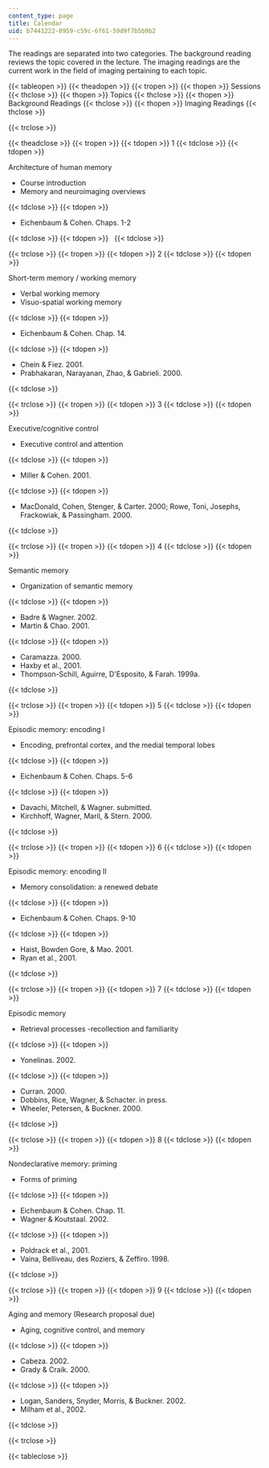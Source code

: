```yaml
---
content_type: page
title: Calendar
uid: b7441222-0959-c59c-6f61-59d9f7b5b9b2
---
```


The readings are separated into two categories. The background reading reviews the topic covered in the lecture. The imaging readings are the current work in the field of imaging pertaining to each topic.

{{< tableopen >}}
{{< theadopen >}}
{{< tropen >}}
{{< thopen >}}
Sessions
{{< thclose >}}
{{< thopen >}}
Topics
{{< thclose >}}
{{< thopen >}}
Background Readings
{{< thclose >}}
{{< thopen >}}
Imaging Readings
{{< thclose >}}

{{< trclose >}}

{{< theadclose >}}
{{< tropen >}}
{{< tdopen >}}
1
{{< tdclose >}}
{{< tdopen >}}


Architecture of human memory

*   Course introduction
*   Memory and neuroimaging overviews


{{< tdclose >}}
{{< tdopen >}}


*   Eichenbaum & Cohen. Chaps. 1-2


{{< tdclose >}}
{{< tdopen >}}
 
{{< tdclose >}}

{{< trclose >}}
{{< tropen >}}
{{< tdopen >}}
2
{{< tdclose >}}
{{< tdopen >}}


Short-term memory / working memory

*   Verbal working memory
*   Visuo-spatial working memory


{{< tdclose >}}
{{< tdopen >}}


*   Eichenbaum & Cohen. Chap. 14.


{{< tdclose >}}
{{< tdopen >}}


*   Chein & Fiez. 2001.
*   Prabhakaran, Narayanan, Zhao, & Gabrieli. 2000.


{{< tdclose >}}

{{< trclose >}}
{{< tropen >}}
{{< tdopen >}}
3
{{< tdclose >}}
{{< tdopen >}}


Executive/cognitive control

*   Executive control and attention


{{< tdclose >}}
{{< tdopen >}}


*   Miller & Cohen. 2001.


{{< tdclose >}}
{{< tdopen >}}


*   MacDonald, Cohen, Stenger, & Carter. 2000; Rowe, Toni, Josephs, Frackowiak, & Passingham. 2000.


{{< tdclose >}}

{{< trclose >}}
{{< tropen >}}
{{< tdopen >}}
4
{{< tdclose >}}
{{< tdopen >}}


Semantic memory

*   Organization of semantic memory


{{< tdclose >}}
{{< tdopen >}}


*   Badre & Wagner. 2002.
*   Martin & Chao. 2001.


{{< tdclose >}}
{{< tdopen >}}


*   Caramazza. 2000.
*   Haxby et al., 2001.
*   Thompson-Schill, Aguirre, D'Esposito, & Farah. 1999a.


{{< tdclose >}}

{{< trclose >}}
{{< tropen >}}
{{< tdopen >}}
5
{{< tdclose >}}
{{< tdopen >}}


Episodic memory: encoding I

*   Encoding, prefrontal cortex, and the medial temporal lobes


{{< tdclose >}}
{{< tdopen >}}


*   Eichenbaum & Cohen. Chaps. 5-6


{{< tdclose >}}
{{< tdopen >}}


*   Davachi, Mitchell, & Wagner. submitted.
*   Kirchhoff, Wagner, Maril, & Stern. 2000.


{{< tdclose >}}

{{< trclose >}}
{{< tropen >}}
{{< tdopen >}}
6
{{< tdclose >}}
{{< tdopen >}}


Episodic memory: encoding II

*   Memory consolidation: a renewed debate


{{< tdclose >}}
{{< tdopen >}}


*   Eichenbaum & Cohen. Chaps. 9-10


{{< tdclose >}}
{{< tdopen >}}


*   Haist, Bowden Gore, & Mao. 2001.
*   Ryan et al., 2001.


{{< tdclose >}}

{{< trclose >}}
{{< tropen >}}
{{< tdopen >}}
7
{{< tdclose >}}
{{< tdopen >}}


Episodic memory

*   Retrieval processes -recollection and familiarity


{{< tdclose >}}
{{< tdopen >}}


*   Yonelinas. 2002.


{{< tdclose >}}
{{< tdopen >}}


*   Curran. 2000.
*   Dobbins, Rice, Wagner, & Schacter. in press.
*   Wheeler, Petersen, & Buckner. 2000.


{{< tdclose >}}

{{< trclose >}}
{{< tropen >}}
{{< tdopen >}}
8
{{< tdclose >}}
{{< tdopen >}}


Nondeclarative memory: priming

*   Forms of priming


{{< tdclose >}}
{{< tdopen >}}


*   Eichenbaum & Cohen. Chap. 11.
*   Wagner & Koutstaal. 2002.


{{< tdclose >}}
{{< tdopen >}}


*   Poldrack et al., 2001.
*   Vaina, Belliveau, des Roziers, & Zeffiro. 1998.


{{< tdclose >}}

{{< trclose >}}
{{< tropen >}}
{{< tdopen >}}
9
{{< tdclose >}}
{{< tdopen >}}


Aging and memory (Research proposal due)

*   Aging, cognitive control, and memory


{{< tdclose >}}
{{< tdopen >}}


*   Cabeza. 2002.
*   Grady & Craik. 2000.


{{< tdclose >}}
{{< tdopen >}}


*   Logan, Sanders, Snyder, Morris, & Buckner. 2002.
*   Milham et al., 2002.


{{< tdclose >}}

{{< trclose >}}

{{< tableclose >}}